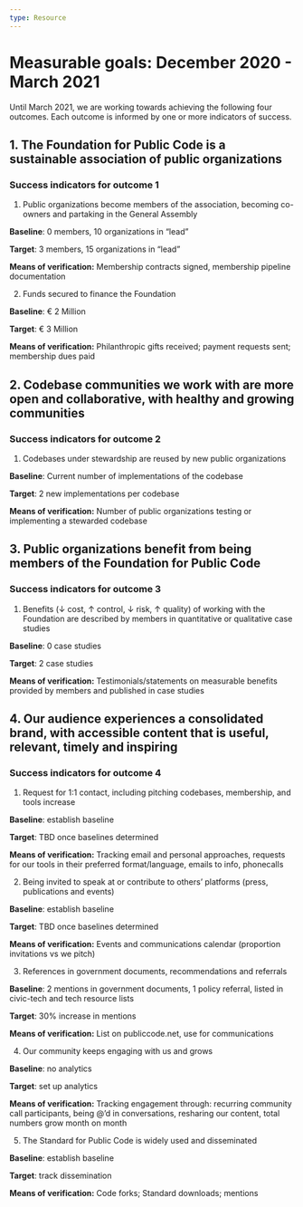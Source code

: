 ```yaml
---
type: Resource
---
```


# Measurable goals: December 2020 - March 2021

Until March 2021, we are working towards achieving the following four outcomes. Each outcome is informed by one or more indicators of success.

## 1. The Foundation for Public Code is a sustainable association of public organizations

### Success indicators for outcome 1

1. Public organizations become members of the association, becoming co-owners and partaking in the General Assembly

**Baseline**: 0 members, 10 organizations in “lead”

**Target**: 3 members, 15 organizations in “lead”

**Means of verification:** Membership contracts signed, membership pipeline documentation

2. Funds secured to finance the Foundation

**Baseline**: € 2 Million

**Target**: € 3 Million

**Means of verification:** Philanthropic gifts received; payment requests sent; membership dues paid

## 2. Codebase communities we work with are more open and collaborative, with healthy and growing communities

### Success indicators for outcome 2

1. Codebases under stewardship are reused by new public organizations

**Baseline**: Current number of implementations of the codebase

**Target**: 2 new implementations per codebase

**Means of verification:** Number of public organizations testing or implementing a stewarded codebase

## 3. Public organizations benefit from being members of the Foundation for Public Code

### Success indicators for outcome 3

1. Benefits (↓ cost, ↑ control, ↓ risk, ↑ quality) of working with the Foundation are described by members in quantitative or qualitative case studies

**Baseline**: 0 case studies

**Target**: 2 case studies

**Means of verification:** Testimonials/statements on measurable benefits provided by members and published in case studies

## 4. Our audience experiences a consolidated brand, with accessible content that is useful, relevant, timely and inspiring

### Success indicators for outcome 4

1. Request for 1:1 contact, including pitching codebases, membership, and tools increase

**Baseline**: establish baseline

**Target**: TBD once baselines determined

**Means of verification:** Tracking email and personal approaches, requests for our tools in their preferred format/language, emails to info, phonecalls

2. Being invited to speak at or contribute to others’ platforms (press, publications and events)

**Baseline**: establish baseline

**Target**: TBD once baselines determined

**Means of verification:** Events and communications calendar (proportion invitations vs we pitch)

3. References in government documents, recommendations and referrals

**Baseline**: 2 mentions in government documents, 1 policy referral, listed in civic-tech and tech resource lists

**Target**: 30% increase in mentions

**Means of verification:** List on publiccode.net, use for communications

4. Our community keeps engaging with us and grows

**Baseline**: no analytics

**Target**: set up analytics

**Means of verification:** Tracking engagement through: recurring community call participants, being @’d in conversations, resharing our content, total numbers grow month on month

5. The Standard for Public Code is widely used and disseminated

**Baseline**: establish baseline

**Target**: track dissemination

**Means of verification:** Code forks; Standard downloads; mentions
